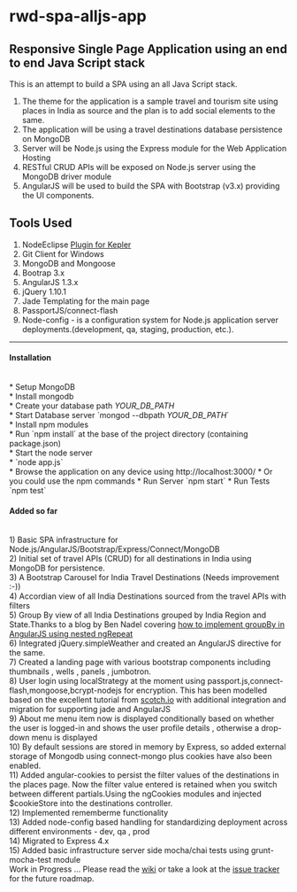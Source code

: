 rwd-spa-alljs-app
=================

Responsive Single Page Application using an end to end Java Script stack
------------------------------------------------------------------------


This is an attempt to build a SPA using an all Java Script stack. 


1. The theme for the application is a sample travel and tourism site using places in India as source and the plan is to add social elements to the same.
2. The application will be using a travel destinations database persistence on MongoDB
3. Server will be Node.js using the Express module for the Web Application Hosting
4. RESTful CRUD APIs will be exposed on Node.js server using the  MongoDB driver module
5. AngularJS will be used to build the SPA with Bootstrap (v3.x) providing the UI components.

Tools Used
----------

1. NodeEclipse <a href="http://www.nodeclipse.org/updates/">Plugin for Kepler</a>
2. Git Client for Windows
3. MongoDB and Mongoose
4. Bootrap 3.x
5. AngularJS 1.3.x
6. jQuery 1.10.1
7. Jade Templating for the main page
8. PassportJS/connect-flash
9. Node-config - is a configuration system for Node.js application server deployments.(development, qa, staging, production, etc.).
 


<hr>
<h4>Installation</h4><br>
* Setup MongoDB<br>
* Install mongodb<br>
* Create your database path <i>YOUR_DB_PATH</i><br>
* Start Database server	`mongod --dbpath <i>YOUR_DB_PATH</i>`<br>
* Install npm modules<br>
* Run `npm install` at the base of the project directory (containing package.json)<br>
* Start the node server<br>
* `node app.js`<br>
* Browse the application on any device using http://localhost:3000/
* Or you could use the npm commands
* Run Server `npm start`
* Run Tests `npm test`

<br>
<h4>Added so far</h4><br>
1) Basic SPA infrastructure for Node.js/AngularJS/Bootstrap/Express/Connect/MongoDB<br>
2) Initial set of travel APIs (CRUD) for all destinations in India using MongoDB for persistence.<br>
3) A Bootstrap Carousel for India Travel Destinations (Needs improvement :-))<br>
4) Accordian view of all India Destinations sourced from the travel APIs with filters<br>
5) Group By view of all India Destinations grouped by India Region and State.Thanks to a blog by Ben Nadel covering <a href="http://www.bennadel.com/blog/2456-grouping-nested-ngrepeat-lists-in-angularjs.htm">how to implement groupBy in AngularJS using nested ngRepeat</a><br>
6) Integrated jQuery.simpleWeather and created an AngularJS directive for the same.<br>
7) Created a landing page with various bootstrap components including thumbnails , wells , panels , jumbotron. <br>
8) User login using localStrategy at the moment using passport.js,connect-flash,mongoose,bcrypt-nodejs for encryption. This has been modelled based on the excellent tutorial from <a href="http://scotch.io/tutorials/javascript/easy-node-authentication-setup-and-local">scotch.io</a> with additional integration and migration for supporting jade and AngularJS<br>
9) About me menu item now is displayed conditionally based on whether the user is logged-in and shows the user profile details , otherwise a drop-down menu is displayed<br>
10) By default sessions are stored in memory by Express, so added external storage of Mongodb using connect-mongo plus cookies have also been enabled.<br>
11) Added angular-cookies to persist the filter values of the destinations in the places page. Now the filter value entered is retained when you switch between different partials.Using the ngCookies modules and injected $cookieStore into the destinations controller.<br>
12) Implemented rememberme functionality<br>
13) Added node-config based handling for standardizing deployment across different environments - dev, qa , prod<br>
14) Migrated to Express 4.x<br>
15) Added basic infrastructure server side mocha/chai tests using grunt-mocha-test module
<br>
Work in Progress ... Please read the <a href="https://github.com/tsukhu/rwd-spa-alljs-app/wiki">wiki</a> or take a look at the  <a href="https://github.com/tsukhu/rwd-spa-alljs-app/issues?state=open">issue tracker</a> for the future roadmap.
